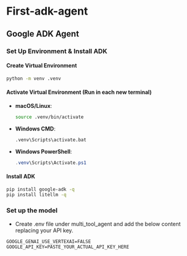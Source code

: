 # First-adk-agent
## Google ADK Agent

### Set Up Environment & Install ADK

#### Create Virtual Environment
```bash
python -m venv .venv
```

#### Activate Virtual Environment (Run in each new terminal)
- **macOS/Linux**: 
    ```bash
    source .venv/bin/activate
    ```
- **Windows CMD**: 
    ```cmd
    .venv\Scripts\activate.bat
    ```
- **Windows PowerShell**: 
    ```powershell
    .venv\Scripts\Activate.ps1
    ```

#### Install ADK
```bash
pip install google-adk -q
pip install litellm -q
```

### Set up the model
- Create .env file under multi_tool_agent and add the below content replacing your API key.
```
GOOGLE_GENAI_USE_VERTEXAI=FALSE
GOOGLE_API_KEY=PASTE_YOUR_ACTUAL_API_KEY_HERE
```